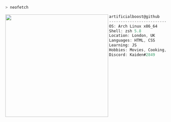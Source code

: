 ```zsh
> neofetch
```

<img align="left" src="https://avatars.githubusercontent.com/u/100364898?v=4" alt="" width="320" /> 

```csharp
artificialboost@github
-------------------------
OS: Arch Linux x86_64
Shell: zsh 5.8
Location: London, UK
Languages: HTML, CSS
Learning: JS
Hobbies: Movies, Cooking, Gaming
Discord: Kaiden#2849
```

